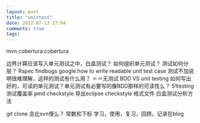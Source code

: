 ```yaml
---
layout: post
title: "unittest"
date: 2012-07-13 17:04
comments: true
tags: 
---
```


mvn cobertura:cobertura  

边界计算应该写入单元测试之中，白盒测试？
如何组织单元测试？
测试如何分层？
Rspec
findbugs
google:how to write readable unit test case
测试不加说明很难理解，这样的测试有什么用？ ＝＝无测试
BDD VS unit testing
如何写出好的，可读的单元测试？单元测试有必要写的像BDD那样的可读性么？
51testing
测试覆盖率
pmd checkstyle
导出eclipse checkstyle 格式文件
白盒测试分析方法

git clone 会比svn慢么？
常数和下标
学习，使用，复习，回顾，记录在blog